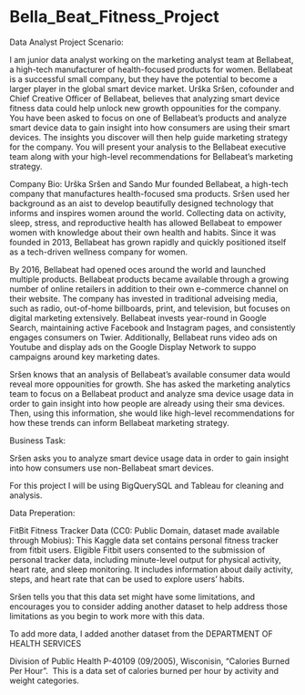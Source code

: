 # Bella_Beat_Fitness_Project
Data Analyst Project
Scenario:

I am junior data analyst working on the marketing analyst team at Bellabeat, a high-tech manufacturer of health-focused products for women. Bellabeat is a successful small company, but they have the potential to become a larger player in the global smart device market. Urška Sršen, cofounder and Chief Creative Officer of Bellabeat, believes that analyzing smart device fitness data could help unlock new growth oppounities for the company. You have been asked to focus on one of Bellabeat’s products and analyze smart device data to gain insight into how consumers are using their smart devices. The insights you discover will then help guide marketing strategy for the company. You will present your analysis to the Bellabeat executive team along with your high-level recommendations for Bellabeat’s marketing strategy.

Company Bio: Urška Sršen and Sando Mur founded Bellabeat, a high-tech company that manufactures health-focused sma products. Sršen used her background as an aist to develop beautifully designed technology that informs and inspires women around the world. Collecting data on activity, sleep, stress, and reproductive health has allowed Bellabeat to empower women with knowledge about their own health and habits. Since it was founded in 2013, Bellabeat has grown rapidly and quickly positioned itself as a tech-driven wellness company for women.

By 2016, Bellabeat had opened oces around the world and launched multiple products. Bellabeat products became available through a growing number of online retailers in addition to their own e-commerce channel on their website. The company has invested in traditional adveising media, such as radio, out-of-home billboards, print, and television, but focuses on digital marketing extensively. Bellabeat invests year-round in Google Search, maintaining active Facebook and Instagram pages, and consistently engages consumers on Twier. Additionally, Bellabeat runs video ads on Youtube and display ads on the Google Display Network to suppo campaigns around key marketing dates.

Sršen knows that an analysis of Bellabeat’s available consumer data would reveal more oppounities for growth. She has asked the marketing analytics team to focus on a Bellabeat product and analyze sma device usage data in order to gain insight into how people are already using their sma devices. Then, using this information, she would like high-level recommendations for how these trends can inform Bellabeat marketing strategy.

Business Task: 

Sršen asks you to analyze smart device usage data in order to gain insight into how consumers use non-Bellabeat smart devices.

For this project I will be using BigQuerySQL and Tableau for cleaning and analysis.

Data Preperation:

FitBit Fitness Tracker Data (CC0: Public Domain, dataset made available through Mobius): This Kaggle data set contains personal fitness tracker from fitbit users. Eligible Fitbit users consented to the submission of personal tracker data, including minute-level output for physical activity, heart rate, and sleep monitoring. It includes information about daily activity, steps, and heart rate that can be used to explore users’ habits.

Sršen tells you that this data set might have some limitations, and encourages you to consider adding another dataset to help address those limitations as you begin to work more with this data.

To add more data, I added another dataset from the DEPARTMENT OF HEALTH SERVICES

Division of Public Health P-40109 (09/2005), Wisconisin, “Calories Burned Per Hour”.  This is a data set of calories burned per hour by activity and weight categories.
